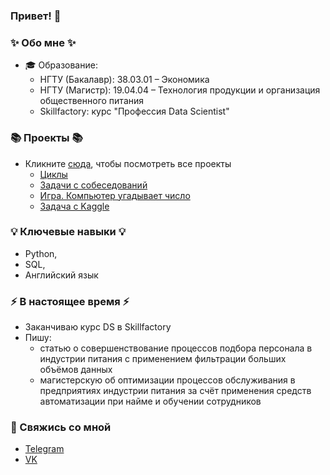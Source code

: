 ### Привет! 👋

### ✨ Обо мне ✨ 

* 🎓 Образование:
  - НГТУ (Бакалавр): 38.03.01 – Экономика
  - НГТУ (Магистр): 19.04.04 – Технология продукции и организация общественного питания
  - Skillfactory: курс "Профессия Data Scientist"

### 📚 Проекты 📚
* Кликните [сюда](https://github.com/kjottboller/data_science/tree/master), чтобы посмотреть все проекты
  - [Циклы](https://github.com/kjottboller/data_science/blob/master/%D0%97%D0%B0%D0%B4%D0%B0%D0%BD%D0%B8%D0%B5%206.1%20%D0%9C%D0%BE%D0%B4%D1%83%D0%BB%D1%8C%204%20(HW-01)/%D0%A6%D0%B8%D0%BA%D0%BB%D1%8B.ipynb)
  - [Задачи с собеседований](https://github.com/kjottboller/data_science/blob/master/%D0%97%D0%B0%D0%B4%D0%B0%D0%BD%D0%B8%D0%B5%208.1%20%D0%9C%D0%BE%D0%B4%D1%83%D0%BB%D1%8C%206%20(HW-01)/%D0%97%D0%B0%D0%B4%D0%B0%D1%87%D0%B8%20%D1%81%20%D1%81%D0%BE%D0%B1%D0%B5%D1%81%D0%B5%D0%B4%D0%BE%D0%B2%D0%B0%D0%BD%D0%B8%D0%B9.ipynb)
  - [Игра. Компьютер угадывает число](https://github.com/kjottboller/data_science/blob/master/%D0%97%D0%B0%D0%B4%D0%B0%D0%BD%D0%B8%D0%B5%208.1.%20%D0%9C%D0%BE%D0%B4%D1%83%D0%BB%D1%8C%208%20(HW-01)/game_V2.py)
  - [Задача с Kaggle](https://github.com/kjottboller/data_science/blob/master/%D0%97%D0%B0%D0%B4%D0%B0%D0%BD%D0%B8%D0%B5%209.11.%20%D0%9C%D0%BE%D0%B4%D1%83%D0%BB%D1%8C%2013%20(HW-01)/Kaggle.ipynb)

### 💡 Ключевые навыки 💡
- Python,
- SQL,
- Английский язык

### ⚡️ В настоящее время ⚡️
- Заканчиваю курс DS в Skillfactory
- Пишу:
  * статью о совершенствование процессов подбора персонала в индустрии питания с применением фильтрации больших объёмов данных
  * магистерскую об оптимизации процессов обслуживания в предприятиях индустрии питания за счёт применения средств автоматизации при найме и обучении сотрудников
  
### 💬 Свяжись со мной
- [Telegram](https://t.me/kjottboller)
- [VK](https://vk.com/kjottboller)
